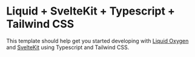 # Liquid + SvelteKit + Typescript + Tailwind CSS

This template should help get you started developing with [Liquid Oxygen](https://emdgroup-liquid.github.io/liquid/) and [SvelteKit](https://kit.svelte.dev) using Typescript and Tailwind CSS.
